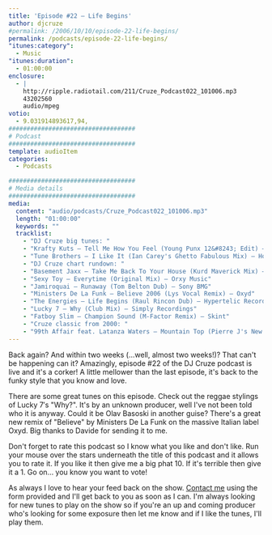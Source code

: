 ```yaml
---
title: 'Episode #22 – Life Begins'
author: djcruze
#permalink: /2006/10/10/episode-22-life-begins/
permalink: /podcasts/episode-22-life-begins/
"itunes:category":
  - Music
"itunes:duration":
  - 01:00:00
enclosure:
  - |
    http://ripple.radiotail.com/211/Cruze_Podcast022_101006.mp3
    43202560
    audio/mpeg
votio:
  - 9.031914893617,94,
###################################
# Podcast
###################################
template: audioItem
categories:
  - Podcasts

###################################
# Media details
###################################
media:
  content: "audio/podcasts/Cruze_Podcast022_101006.mp3"
  length: "01:00:00"
  keywords: ""
  tracklist:
    - "DJ Cruze big tunes: "
    - "Krafty Kuts – Tell Me How You Feel (Young Punx 12&#8243; Edit) – Against The Grain"
    - "Tune Brothers – I Like It (Ian Carey's Ghetto Fabulous Mix) – Housesession Records"
    - "DJ Cruze chart rundown: "
    - "Basement Jaxx – Take Me Back To Your House (Kurd Maverick Mix) – XL Records"
    - "Sexy Toy – Everytime (Original Mix) – Orxy Music"
    - "Jamiroquai – Runaway (Tom Belton Dub) – Sony BMG"
    - "Ministers De La Funk – Believe 2006 (Lys Vocal Remix) – Oxyd"
    - "The Energies – Life Begins (Raul Rincon Dub) – Hypertelic Records"
    - "Lucky 7 – Why (Club Mix) – Simply Recordings"
    - "Fatboy Slim – Champion Sound (M-Factor Remix) – Skint"
    - "Cruze classic from 2000: "
    - "99th Affair feat. Latanza Waters – Mountain Top (Pierre J's New Born Vox Dub) – Edel"
---
```


Back again? And within two weeks (...well, almost two weeks!)? That can't be happening can it? Amazingly, episode #22 of the DJ Cruze podcast is live and it's a corker! A little mellower than the last episode, it's back to the funky style that you know and love.

There are some great tunes on this episode. Check out the reggae stylings of Lucky 7&#8242;s "Why?". It's by an unknown producer, well I've not been told who it is anyway. Could it be Olav Basoski in another guise? There's a great new remix of "Believe" by Ministers De La Funk on the massive Italian label Oxyd. Big thanks to Davide for sending it to me.

Don't forget to rate this podcast so I know what you like and don't like. Run your mouse over the stars underneath the title of this podcast and it allows you to rate it. If you like it then give me a big phat 10. If it's terrible then give it a 1. Go on... you know you want to vote!

As always I love to hear your feed back on the show. [Contact me][1] using the form provided and I'll get back to you as soon as I can. I'm always looking for new tunes to play on the show so if you're an up and coming producer who's looking for some exposure then let me know and if I like the tunes, I'll play them.

 [1]: http://www.djcruze.co.uk/cms/contact/